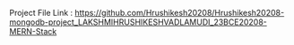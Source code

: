 Project File Link : https://github.com/Hrushikesh20208/Hrushikesh20208-mongodb-project_LAKSHMIHRUSHIKESHVADLAMUDI_23BCE20208-MERN-Stack
